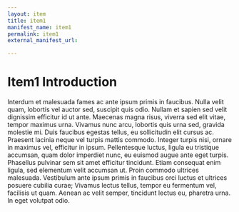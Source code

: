 ```yaml
---
layout: item
title: item1
manifest_name: item1
permalink: item1
external_manifest_url: 

---
```

<!-- Add an essay or interpretive material below this line,
using HTML or markdown.  Do not modify this file above this line -->
# Item1 Introduction

Interdum et malesuada fames ac ante ipsum primis in faucibus. Nulla velit quam, lobortis vel auctor sed, suscipit quis odio. Nullam et sapien sed velit dignissim efficitur id ut ante. Maecenas magna risus, viverra sed elit vitae, tempor maximus urna. Vivamus nunc arcu, lobortis quis urna sed, gravida molestie mi. Duis faucibus egestas tellus, eu sollicitudin elit cursus ac. Praesent lacinia neque vel turpis mattis commodo. Integer turpis nisi, ornare in maximus vel, efficitur in ipsum. Pellentesque luctus, ligula eu tristique accumsan, quam dolor imperdiet nunc, eu euismod augue ante eget turpis. Phasellus pulvinar sem sit amet efficitur tincidunt. Etiam consequat enim ligula, sed elementum velit accumsan ut. Proin commodo ultrices malesuada. Vestibulum ante ipsum primis in faucibus orci luctus et ultrices posuere cubilia curae; Vivamus lectus tellus, tempor eu fermentum vel, facilisis ut quam. Aenean ac velit semper, tincidunt lectus eu, pharetra urna. In eget volutpat odio. 
